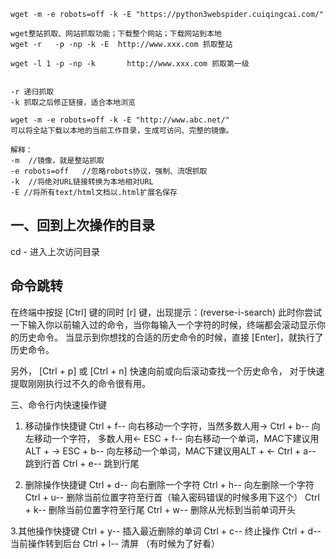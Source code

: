 
```
wget -m -e robots=off -k -E "https://python3webspider.cuiqingcai.com/"
```

```
wget整站抓取、网站抓取功能；下载整个网站；下载网站到本地
wget -r   -p -np -k -E  http://www.xxx.com 抓取整站

wget -l 1 -p -np -k       http://www.xxx.com 抓取第一级


-r 递归抓取
-k 抓取之后修正链接，适合本地浏览

wget -m -e robots=off -k -E "http://www.abc.net/"
可以将全站下载以本地的当前工作目录，生成可访问、完整的镜像。

解释：
-m  //镜像，就是整站抓取
-e robots=off   //忽略robots协议，强制、流氓抓取
-k  //将绝对URL链接转换为本地相对URL
-E //将所有text/html文档以.html扩展名保存
```


## 一、回到上次操作的目录
cd  -
进入上次访问目录

## 命令跳转

在终端中按捉 [Ctrl] 键的同时 [r] 键，出现提示：(reverse-i-search)
此时你尝试一下输入你以前输入过的命令，当你每输入一个字符的时候，终端都会滚动显示你的历史命令。
当显示到你想找的合适的历史命令的时候，直接 [Enter]，就执行了历史命令。

另外， [Ctrl + p] 或 [Ctrl + n] 快速向前或向后滚动查找一个历史命令，
对于快速提取刚刚执行过不久的命令很有用。

三、命令行内快速操作键
1. 移动操作快捷键
Ctrl + f-- 向右移动一个字符，当然多数人用→
Ctrl + b-- 向左移动一个字符， 多数人用←
ESC + f-- 向右移动一个单词，MAC下建议用ALT + →
ESC + b-- 向左移动一个单词，MAC下建议用ALT + ←
Ctrl + a-- 跳到行首
Ctrl + e-- 跳到行尾

2. 删除操作快捷键
Ctrl + d-- 向右删除一个字符
Ctrl + h-- 向左删除一个字符
Ctrl + u-- 删除当前位置字符至行首（输入密码错误的时候多用下这个）
Ctrl + k-- 删除当前位置字符至行尾
Ctrl + w-- 删除从光标到当前单词开头

3.其他操作快捷键
Ctrl + y-- 插入最近删除的单词
Ctrl + c-- 终止操作
Ctrl + d-- 当前操作转到后台
Ctrl + l-- 清屏 （有时候为了好看）

